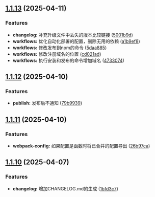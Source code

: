 ## [1.1.13](https://github.com/pieced-team/webpack-config/compare/v1.1.12...v1.1.13) (2025-04-11)


### Features

* **changelog:** 补充升级文件中丢失的版本比较链接 ([5001b9d](https://github.com/pieced-team/webpack-config/commit/5001b9da2416d02996aafe6033babac207137f55))
* **workflows:** 优化自动化部署的配置，删除无用的依赖 ([a1b9ef8](https://github.com/pieced-team/webpack-config/commit/a1b9ef808da272ac25d5c4b2b2d53e2885bba5c5))
* **workflows:** 修改发布到npm的命令 ([5daa885](https://github.com/pieced-team/webpack-config/commit/5daa885d1dc89a7eb972571c6c63e4e6a8878b61))
* **workflows:** 修改注册域名的位置 ([cd021ad](https://github.com/pieced-team/webpack-config/commit/cd021ad7fda4121f2b5609a04304da9282705548))
* **workflows:** 执行安装和发布的命令增加域名 ([4733074](https://github.com/pieced-team/webpack-config/commit/4733074e55af0107c7a0c4dc1e95187313709808))



## [1.1.12](https://github.com/pieced-team/webpack-config/compare/v1.1.11...v1.1.12) (2025-04-10)


### Features

* **publish:** 发布后不通知 ([79b9939](https://github.com/pieced-team/webpack-config/commit/79b99398bcd604dd55ac7f847960b4134211c0ba))



## [1.1.11](https://github.com/pieced-team/webpack-config/compare/v1.1.10...v1.1.11) (2025-04-10)


### Features

* **webpack-config:** 如果配置是函数时将已合并的配置导出 ([26b97ca](https://github.com/pieced-team/webpack-config/commit/26b97ca919e9f4d4879f0592dc2dc7445d06fbbb))



## [1.1.10](https://github.com/pieced-team/webpack-config/compare/1bfd3c7bf27d88ab3b3ee327f94da8bcd268ab68...v1.1.10) (2025-04-07)


### Features

* **changelog:** 增加CHANGELOG.md的生成 ([1bfd3c7](https://github.com/pieced-team/webpack-config/commit/1bfd3c7bf27d88ab3b3ee327f94da8bcd268ab68))



